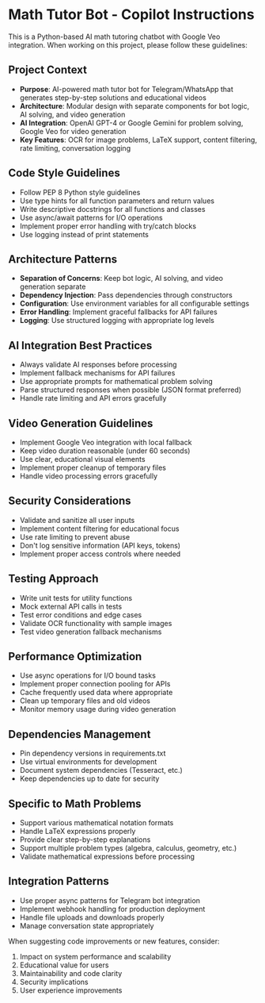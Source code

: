 <!-- Use this file to provide workspace-specific custom instructions to Copilot. For more details, visit https://code.visualstudio.com/docs/copilot/copilot-customization#_use-a-githubcopilotinstructionsmd-file -->

# Math Tutor Bot - Copilot Instructions

This is a Python-based AI math tutoring chatbot with Google Veo integration. When working on this project, please follow these guidelines:

## Project Context
- **Purpose**: AI-powered math tutor bot for Telegram/WhatsApp that generates step-by-step solutions and educational videos
- **Architecture**: Modular design with separate components for bot logic, AI solving, and video generation
- **AI Integration**: OpenAI GPT-4 or Google Gemini for problem solving, Google Veo for video generation
- **Key Features**: OCR for image problems, LaTeX support, content filtering, rate limiting, conversation logging

## Code Style Guidelines
- Follow PEP 8 Python style guidelines
- Use type hints for all function parameters and return values
- Write descriptive docstrings for all functions and classes
- Use async/await patterns for I/O operations
- Implement proper error handling with try/catch blocks
- Use logging instead of print statements

## Architecture Patterns
- **Separation of Concerns**: Keep bot logic, AI solving, and video generation separate
- **Dependency Injection**: Pass dependencies through constructors
- **Configuration**: Use environment variables for all configurable settings
- **Error Handling**: Implement graceful fallbacks for API failures
- **Logging**: Use structured logging with appropriate log levels

## AI Integration Best Practices
- Always validate AI responses before processing
- Implement fallback mechanisms for API failures
- Use appropriate prompts for mathematical problem solving
- Parse structured responses when possible (JSON format preferred)
- Handle rate limiting and API errors gracefully

## Video Generation Guidelines
- Implement Google Veo integration with local fallback
- Keep video duration reasonable (under 60 seconds)
- Use clear, educational visual elements
- Implement proper cleanup of temporary files
- Handle video processing errors gracefully

## Security Considerations
- Validate and sanitize all user inputs
- Implement content filtering for educational focus
- Use rate limiting to prevent abuse
- Don't log sensitive information (API keys, tokens)
- Implement proper access controls where needed

## Testing Approach
- Write unit tests for utility functions
- Mock external API calls in tests
- Test error conditions and edge cases
- Validate OCR functionality with sample images
- Test video generation fallback mechanisms

## Performance Optimization
- Use async operations for I/O bound tasks
- Implement proper connection pooling for APIs
- Cache frequently used data where appropriate
- Clean up temporary files and old videos
- Monitor memory usage during video generation

## Dependencies Management
- Pin dependency versions in requirements.txt
- Use virtual environments for development
- Document system dependencies (Tesseract, etc.)
- Keep dependencies up to date for security

## Specific to Math Problems
- Support various mathematical notation formats
- Handle LaTeX expressions properly
- Provide clear step-by-step explanations
- Support multiple problem types (algebra, calculus, geometry, etc.)
- Validate mathematical expressions before processing

## Integration Patterns
- Use proper async patterns for Telegram bot integration
- Implement webhook handling for production deployment
- Handle file uploads and downloads properly
- Manage conversation state appropriately

When suggesting code improvements or new features, consider:
1. Impact on system performance and scalability
2. Educational value for users
3. Maintainability and code clarity
4. Security implications
5. User experience improvements
